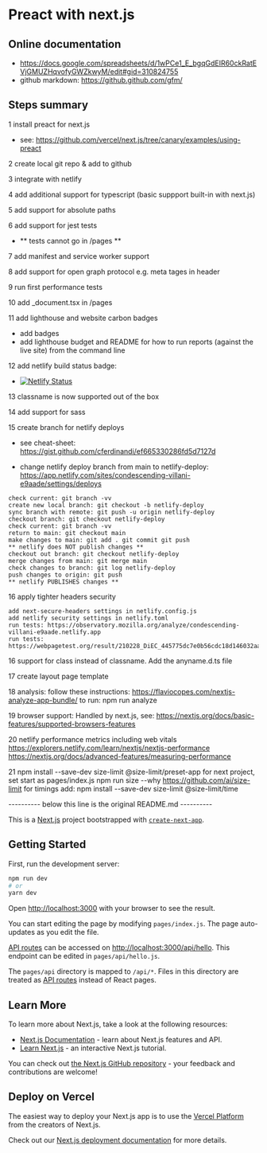 # Preact with next.js

## Online documentation

  - https://docs.google.com/spreadsheets/d/1wPCe1_E_bgqGdEIR60ckRatEVjGMUZHqvofyGWZkwyM/edit#gid=310824755
  - github markdown: https://github.github.com/gfm/

## Steps summary

1 install preact for next.js

  - see: https://github.com/vercel/next.js/tree/canary/examples/using-preact

2 create local git repo & add to github

3 integrate with netlify

4 add additional support for typescript (basic suppport built-in with next.js)

5 add support for absolute paths

6 add support for jest tests

  - ** tests cannot go in /pages **

7 add manifest and service worker support

8 add support for open graph protocol e.g. meta tages in header

9 run first performance tests

10 add _document.tsx in /pages

11 add lighthouse and website carbon badges

  - add badges
  - add lighthouse budget and README for how to run reports (against the live site) from the command line

12 add netlify build status badge:

  - [![Netlify Status](https://api.netlify.com/api/v1/badges/95741ee3-ab8b-47f4-a4ca-b039765160f1/deploy-status)](https://app.netlify.com/sites/snapdragon-retrieval/deploys)

13 classname is now supported out of the box

14 add support for sass

15 create branch for netlify deploys

  - see cheat-sheet: https://gist.github.com/cferdinandi/ef665330286fd5d7127d

  - change netlify deploy branch from main to netlify-deploy: https://app.netlify.com/sites/condescending-villani-e9aade/settings/deploys

  ```
  check current: git branch -vv
  create new local branch: git checkout -b netlify-deploy
  sync branch with remote: git push -u origin netlify-deploy
  checkout branch: git checkout netlify-deploy
  check current: git branch -vv
  return to main: git checkout main
  make changes to main: git add . git commit git push
  ** netlify does NOT publish changes **
  checkout out branch: git checkout netlify-deploy
  merge changes from main: git merge main
  check changes to branch: git log netlify-deploy
  push changes to origin: git push
  ** netlify PUBLISHES changes **
  ```
16 apply tighter headers security

  ```
  add next-secure-headers settings in netlify.config.js
  add netlify security settings in netlify.toml
  run tests: https://observatory.mozilla.org/analyze/condescending-villani-e9aade.netlify.app
  run tests: https://webpagetest.org/result/210228_DiEC_445775dc7e0b56cdc18d146032aae636/
  ```

16 support for class instead of classname. Add the anyname.d.ts file

17 create layout page template

18 analysis: 
   follow these instructions: https://flaviocopes.com/nextjs-analyze-app-bundle/
   to run: npm run analyze

19 browser support:
   Handled by next.js, see: https://nextjs.org/docs/basic-features/supported-browsers-features

20 netlify performance metrics including web vitals
   https://explorers.netlify.com/learn/nextjs/nextjs-performance
   https://nextjs.org/docs/advanced-features/measuring-performance    

21 npm install --save-dev size-limit @size-limit/preset-app
   for next project, set start as pages/index.js
   npm run size --why
   https://github.com/ai/size-limit
   for timings add: npm install --save-dev size-limit @size-limit/time

---------- below this line is the original README.md ----------

This is a [Next.js](https://nextjs.org/) project bootstrapped with [`create-next-app`](https://github.com/vercel/next.js/tree/canary/packages/create-next-app).

## Getting Started

First, run the development server:

```bash
npm run dev
# or
yarn dev
```

Open [http://localhost:3000](http://localhost:3000) with your browser to see the result.

You can start editing the page by modifying `pages/index.js`. The page auto-updates as you edit the file.

[API routes](https://nextjs.org/docs/api-routes/introduction) can be accessed on [http://localhost:3000/api/hello](http://localhost:3000/api/hello). This endpoint can be edited in `pages/api/hello.js`.

The `pages/api` directory is mapped to `/api/*`. Files in this directory are treated as [API routes](https://nextjs.org/docs/api-routes/introduction) instead of React pages.

## Learn More

To learn more about Next.js, take a look at the following resources:

- [Next.js Documentation](https://nextjs.org/docs) - learn about Next.js features and API.
- [Learn Next.js](https://nextjs.org/learn) - an interactive Next.js tutorial.

You can check out [the Next.js GitHub repository](https://github.com/vercel/next.js/) - your feedback and contributions are welcome!

## Deploy on Vercel

The easiest way to deploy your Next.js app is to use the [Vercel Platform](https://vercel.com/new?utm_medium=default-template&filter=next.js&utm_source=create-next-app&utm_campaign=create-next-app-readme) from the creators of Next.js.

Check out our [Next.js deployment documentation](https://nextjs.org/docs/deployment) for more details.

